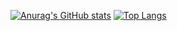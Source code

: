 [![Anurag's GitHub stats](https://github-readme-stats.vercel.app/api?username=kretzer6019&show_icons=true&theme=tokyonight)](https://github.com/kretzer6019/github-readme-stats) 
[![Top Langs](https://github-readme-stats.vercel.app/api/top-langs/?username=kretzer6019&layout=compact)](https://github.com/kretzer6019/github-readme-stats)
